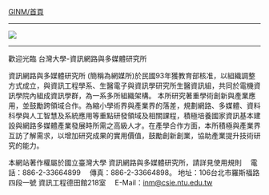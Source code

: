 [GINM/首頁](http://www.inm.ntu.edu.tw/main.php)

---

![](http://i.imgur.com/7urjl0D.png)

---

歡迎光臨 台灣大學-資訊網路與多媒體研究所

資訊網路與多媒體研究所 (簡稱為網媒所)於民國93年獲教育部核准，以組織調整方式成立，與資訊工程學系、生醫電子與資訊學研究所生醫資訊組，共同於電機資訊學院內組成資訊學群，為一系多所組織架構。
本所研究著重學術創新與產業應用，並鼓勵跨領域合作。為縮小學術界與產業界的落差，規劃網路、多媒體、資料科學與人工智慧及系統應用等重點研發領域及相關課程，積極培養國家資訊基本建設與網路多媒體產業發展時所需之高級人才。在產學合作方面，本所積極與產業界互訪了解需求，以增加研究成果的實用價值，鼓勵創新創業，協助產業提升技術研究的能力。


本網站著作權屬於國立臺灣大學 資訊網路與多媒體研究所，請詳見使用規則 　電話：886-2-33664899 　傳真：886-2-33664898。
地址：106台北市羅斯福路四段一號 資訊工程德田館218室 　E-Mail：inm@csie.ntu.edu.tw
